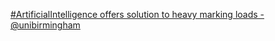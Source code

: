 [#ArtificialIntelligence offers solution to heavy marking loads - @unibirmingham](https://qi.tc/qi/110318)